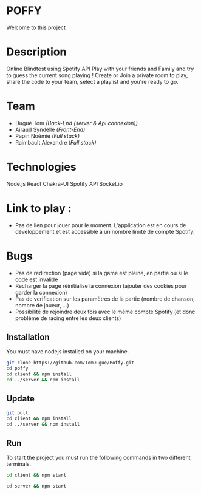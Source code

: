 # POFFY
Welcome to this project

# Description
Online Blindtest using Spotify API
Play with your friends and Family and try to guess the current song playing !
Create or Join a private room to play, share the code to your team, select a playlist and you're ready to go.

# Team
- Dugué Tom             *(Back-End (server & Api connexion))*
- Airaud Syndelle       *(Front-End)*
- Papin Noémie          *(Full stack)*
- Raimbault Alexandre   *(Full stack)*

# Technologies
Node.js
React
Chakra-UI
Spotify API
Socket.io

# Link to play :
- Pas de lien pour jouer pour le moment. L'application est en cours de développement et est accessible à un nombre limité de compte Spotify.

# Bugs
- Pas de redirection (page vide) si la game est pleine, en partie ou si le code est invalide
- Recharger la page réinitialise la connexion (ajouter des cookies pour garder la connexion)
- Pas de verification sur les paramètres de la partie (nombre de chanson, nombre de joueur, ...)
- Possibilité de rejoindre deux fois avec le même compte Spotify (et donc problème de racing entre les deux clients)

## Installation
You must have nodejs installed on your machine.

```bash
git clone https://github.com/TomDugue/Poffy.git
cd poffy
cd client && npm install
cd ../server && npm install
```

## Update
```bash
git pull
cd client && npm install
cd ../server && npm install
```

## Run
To start the project you must run the following commands in two different terminals.
```bash
cd client && npm start
```
```bash
cd server && npm start
```